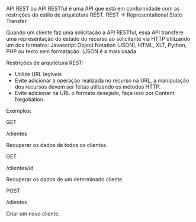 API REST ou API RESTful é uma API que está em conformidade com as restrições do estilo de arquitetura REST.
REST -> Representational State Transfer

Quando um cliente faz uma solicitação a API RESTful, essa API transfere uma representação do estado do recurso ao solicitante via HTTP utilizando um dos formatos: Javascript Object Notation (JSON), HTML, XLT, Python, PHP ou texto sem formatação. (JSON é a mais usada

Restrições de arquitetura REST:
- Utilize URL legíveis
- Evite adicionar a operação realizada no recurso na URL, a manipulação dos recursos devem ser feitas utilizando os métodos HTTP.
- Evite adicionar na URL o formato desejado, faça isso por Content Negotiation.

Exemplos:

GET

/clientes

Recuperar os dados de todos os clientes.

GET

/clientes/id

Recuperar os dados de um determinado cliente.

POST

/clientes

Criar um novo cliente.
